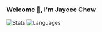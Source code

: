 ### Welcome 👋, I'm Jaycee Chow

<!-- [![Blog](https://img.shields.io/badge/Blog-dontpanic.blog-blue?logo=wordpress&style=flat-square)](https://nonlinearthink.github.io/)
[![Blog](https://img.shields.io/badge/Blog-dontpanic.blog-blue?logo=wordpress&style=flat-square)](https://blog.csdn.net/qq_33384402)
[![LinkedIn](https://img.shields.io/badge/LinkedIn-Shengqiu%20Li-blue?logo=linkedin&style=flat-square)](https://www.linkedin.com/in/lishengqiu/)
[![Zhihu](https://img.shields.io/badge/ZhiHu-dontpanic-blue?logo=zhihu&style=flat-square)](https://www.zhihu.com/people/li-sheng-qiu)
[![Hits](https://hits.seeyoufarm.com/api/count/incr/badge.svg?url=https%3A%2F%2Fgithub.com%2Fdontpanic92&count_bg=%23007EC6&title_bg=%23555555&icon=&icon_color=%23E7E7E7&title=Profile+Viewed&edge_flat=true)](https://hits.seeyoufarm.com) -->
<!-- 
- 🔭 I’m currently employed by Microsoft working on Data Pipelines and Analysis for Office Search and Cortana🔍
- 🌱 I’m currently interested in learning Rust, Rendering, Machine Learning and Ski🎿
- 🎮 I’m currently playing Code Vein, Ace Attrony: Phoenix Wright Trilogy, Trails of Cold Steel 4, and CS:GO🔫 -->

<!-- bg_color=60,f7b267,f25c54&text_color=fff&title_color=fff&icon_color=fff-->
![Stats](https://github-readme-stats.vercel.app/api?username=nonlinearthink&include_all_commits=true&hide_border=true&theme=graywhite) ![Languages](https://github-readme-stats.vercel.app/api/top-langs/?username=nonlinearthink&&show_icons=true&hide_border=true&theme=graywhite&layout=compact&langs_count=8&exclude_repo=wxGo)

<!-- ### ✏ Recent Posts -->

<!-- BLOG-POST-LIST:START -->
<!-- - [OpenPAL3：仙三开源版的第二个小目标 Accomplish！](https://dontpanic.blog/openpal3-v0-2/)
- [传统的 try-catch 异常处理是否是编程语言发展中的弯路？](https://dontpanic.blog/is-try-catch-a-lag-in-programming-languages/)
- [Firefox 的 logo 上趴着的居然是一只小熊猫？](https://dontpanic.blog/red-panda-in-firefox-logo/)
- [鸿蒙 2.0 模拟器里究竟有什么：鸿蒙 Java 运行时简析](https://dontpanic.blog/the-java-runtime-in-hongmeng/)
- [迟早会有人离开这个小圈圈](https://dontpanic.blog/%e8%bf%9f%e6%97%a9%e4%bc%9a%e6%9c%89%e4%ba%ba%e7%a6%bb%e5%bc%80%e8%bf%99%e4%b8%aa%e5%b0%8f%e5%9c%88%e5%9c%88/) -->
<!-- BLOG-POST-LIST:END -->



<!--
**nonlinearthink/nonlinearthink** is a ✨ _special_ ✨ repository because its `README.md` (this file) appears on your GitHub profile.

Here are some ideas to get you started:

- 🔭 I’m currently working on ...
- 🌱 I’m currently learning ...
- 👯 I’m looking to collaborate on ...
- 🤔 I’m looking for help with ...
- 💬 Ask me about ...
- 📫 How to reach me: ...
- 😄 Pronouns: ...
- ⚡ Fun fact: ...
-->
